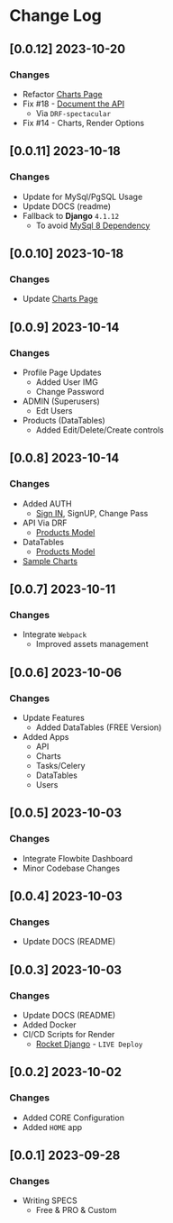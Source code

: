 # Change Log

## [0.0.12] 2023-10-20
### Changes

- Refactor [Charts Page](https://rocket-django.onrender.com/charts/)
- Fix #18 - [Document the API](https://rocket-django.onrender.com/api/docs/)
  - Via `DRF-spectacular`
- Fix #14 - Charts, Render Options  

## [0.0.11] 2023-10-18
### Changes

- Update for MySql/PgSQL Usage
- Update DOCS (readme)
- Fallback to **Django** `4.1.12`
  - To avoid [MySql 8 Dependency](https://stackoverflow.com/questions/75986754/django-db-utils-notsupportederror-mysql-8-or-later-is-required-found-5-7-33)

## [0.0.10] 2023-10-18
### Changes

- Update [Charts Page](https://rocket-django.onrender.com/charts/)

## [0.0.9] 2023-10-14
### Changes

- Profile Page Updates
  - Added User IMG
  - Change Password 
- ADMIN (Superusers)
  - Edt Users 
- Products (DataTables)
  - Added Edit/Delete/Create controls   

## [0.0.8] 2023-10-14
### Changes

- Added AUTH
  - [Sign IN](https://rocket-django.onrender.com/users/signin/), SignUP, Change Pass
- API Via DRF
  - [Products Model](https://rocket-django.onrender.com/api/product/)
- DataTables 
  - [Products Model](https://rocket-django.onrender.com/tables/)
- [Sample Charts](https://rocket-django.onrender.com/charts/)
 
## [0.0.7] 2023-10-11
### Changes

- Integrate `Webpack`
  - Improved assets management 

## [0.0.6] 2023-10-06
### Changes

- Update Features
  - Added DataTables (FREE Version)
- Added Apps
  - API
  - Charts
  - Tasks/Celery
  - DataTables
  - Users

## [0.0.5] 2023-10-03
### Changes

- Integrate Flowbite Dashboard
- Minor Codebase Changes

## [0.0.4] 2023-10-03
### Changes

- Update DOCS (README) 

## [0.0.3] 2023-10-03
### Changes

- Update DOCS (README) 
- Added Docker 
- CI/CD Scripts for Render
  - [Rocket Django](https://rocket-django.onrender.com/) - `LIVE Deploy`

## [0.0.2] 2023-10-02 
### Changes

- Added CORE Configuration 
- Added `HOME` app
 
## [0.0.1] 2023-09-28 
### Changes

- Writing SPECS 
  - Free & PRO & Custom
